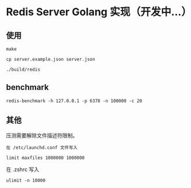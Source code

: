 # Redis Server Golang 实现（开发中...）
## 使用
```
make
```

```
cp server.example.json server.json
```

```
./build/redis
```

## benchmark
```
redis-benchmark -h 127.0.0.1 -p 6378 -n 100000 -c 20
```

## 其他

压测需要解除文件描述符限制。

```
在 /etc/launchd.conf 文件写入

limit maxfiles 1000000 1000000
```

在 .zshrc 写入 

```
ulimit -n 10000
```